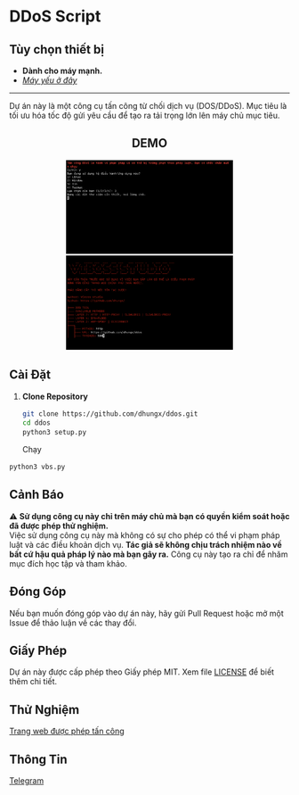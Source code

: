 # DDoS Script

## Tùy chọn thiết bị

- **Dành cho máy mạnh.**
- *[Máy yếu ở đây](https://github.com/dhungx/...)*

---

Dự án này là một công cụ tấn công từ chối dịch vụ (DOS/DDoS). Mục tiêu là tối ưu hóa tốc độ gửi yêu cầu để tạo ra tải trọng lớn lên máy chủ mục tiêu.

<div align="center">
  <h2>DEMO</h2>
  <img src="img/DEMO.png" alt="Ảnh 1" width="300"/>
  <img src="img/DEMO1.png" alt="Ảnh 2" width="300"/>
</div>

## Cài Đặt

1. **Clone Repository**

   ```bash
   git clone https://github.com/dhungx/ddos.git
   cd ddos
   python3 setup.py
   ```
   Chạy
```bash
python3 vbs.py
```

## Cảnh Báo

⚠️ **Sử dụng công cụ này chỉ trên máy chủ mà bạn có quyền kiểm soát hoặc đã được phép thử nghiệm.**  
Việc sử dụng công cụ này mà không có sự cho phép có thể vi phạm pháp luật và các điều khoản dịch vụ.
**Tác giả sẽ không chịu trách nhiệm nào về bất cứ hậu quả pháp lý nào mà bạn gây ra.**
Công cụ này tạo ra chỉ để nhăm mục đích học tập và tham khảo.

## Đóng Góp

Nếu bạn muốn đóng góp vào dự án này, hãy gửi Pull Request hoặc mở một Issue để thảo luận về các thay đổi.

## Giấy Phép

Dự án này được cấp phép theo Giấy phép MIT. Xem file [LICENSE](LICENSE) để biết thêm chi tiết.

## Thử Nghiệm
[Trang web được phép tấn công](http://testtools.atwebpages.com/)

## Thông Tin
[Telegram](https://t.me/dhungx)
